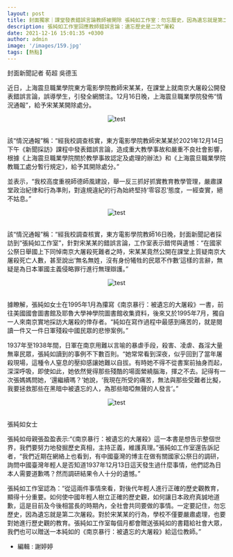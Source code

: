 ```yaml
---
layout: post
title: 封面獨家｜課堂發表錯誤言論教師被開除 張純如工作室：勿忘曆史，因為遺忘就是第二次“屠殺” 
description: 張純如工作室回應教師錯誤言論：遺忘歷史是二次“屠殺
date: 2021-12-16 15:01:35 +0300
author: admin
image: '/images/159.jpg'
tags: [熱點]
---
```

封面新聞記者 荀超 吳德玉

近日，上海震旦職業學院東方電影學院教師宋某某，在課堂上就南京大屠殺公開發表錯誤言論，誤導學生，引發全網關注。12月16日晚，上海震旦職業學院發佈“情況通報”，給予宋某某開除處分。

<center><img src="https://en.irischanglabs.com/images/155.jpg" title="test"></center>
<br>

該“情況通報”稱：“經我校調查核實，東方電影學院教師宋某某於2021年12月14日下午《新聞採訪》課程中發表錯誤言論，造成重大教學事故和嚴重不良社會影響，根據《上海震旦職業學院關於教學事故認定及處理的辦法》和《上海震旦職業學院教職工處分暫行規定》，給予其開除處分。”

並表示，“我校高度重視師德師風建設，舉一反三抓好抓實教育教學管理，嚴肅課堂政治紀律和行為準則，對違規違紀的行為始終堅持‘零容忍’態度，一經查實，絕不姑息。”

<center><img src="https://en.irischanglabs.com/images/156.jpg" title="test"></center>
<br>

該“情況通報”稱：“經我校調查核實，東方電影學院教師16日晚，封面新聞記者採訪到“張純如工作室”，針對宋某某的錯誤言論，工作室表示錯愕與遺憾：“在國家公祭日舉國上下同悼南京大屠殺死難者之時，宋某某竟然公開在課堂上質疑南京大屠殺死亡人數，甚至說出‘無名無姓，沒有身份犧牲的民眾不作數’這樣的言辭，無疑是為日本軍國主義侵略罪行進行無理辯護。”

<center><img src="https://en.irischanglabs.com/images/157.jpg" title="test"></center>
<br>

據瞭解，張純如女士在1995年1月為攥寫《南京暴行：被遺忘的大屠殺》一書，前往美國國會圖書館及耶魯大學神學院圖書館收集資料，後來又於1995年7月，獨自一人來南京實地採訪大屠殺的倖存者。“純如在寫作過程中最感到痛苦的，就是閱讀一件又一件日軍殘殺中國民眾的悲慘案例。”

1937年至1938年間，日軍在南京用難以言喻的暴虐手段，殺害、凌虐、姦淫大量無辜民眾，張純如讀到的事例不下數百則。“她常常看到深夜，似乎回到了當年屠殺現場，這種令人窒息的壓抑感讓她難以自拔。有時她不得不從書案前抽身而起，深深呼吸，即使如此，她依然覺得那些殘酷的場面縈繞腦海，揮之不去。記得有一次張媽媽問她，‘還繼續嗎？’她說，‘我現在所受的痛苦，無法與那些受難者比擬，我要拯救那些在黑暗中被遺忘的人，為那些暗啞無聲的人發言’。”

<center><img src="https://en.irischanglabs.com/images/158.jpg" title="test"></center>
<br>

張純如女士

張純如母親張盈盈表示:“《南京暴行：被遺忘的大屠殺》這一本書是想告示整個世界，我們要努力地發掘歷史真相，主持正義，維護真理。”張純如工作室還告訴記者，“我們近期在網絡上也看到，有中國臺灣的博主在做有關國家公祭日的調研，詢問中國臺灣年輕人是否知道1937年12月13日這天發生過什麼事情，他們認為日本人需要道歉嗎？然而調研結果令人十分的遺憾。”

張純如工作室認為：“從這兩件事情來看，對後代年輕人進行正確的歷史觀教育，顯得十分重要。如何使中國年輕人樹立正確的歷史觀，如何讓日本政府真誠地道歉，這是目前及今後相當長的時期內，全社會共同要做的事情。一定要記住，勿忘歷史，因為遺忘就是第二次屠殺。對於宋某某的行為，學校不僅要嚴肅處理，也要對她進行歷史觀的教育。張純如工作室每個月都會贈送張純如的書籍給社會大眾，我們也可以贈送一本純如的《南京暴行：被遺忘的大屠殺》給這位教師。”

* 編輯 : 謝婷婷
